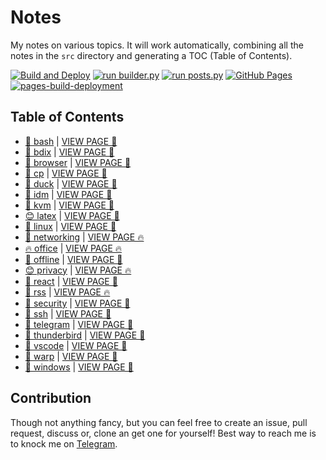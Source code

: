 # Notes

My notes on various topics. It will work automatically, combining all the notes in the `src` directory and generating a TOC (Table of Contents).

[![Build and Deploy](https://github.com/SharafatKarim/notes/actions/workflows/action.yml/badge.svg)](https://github.com/SharafatKarim/notes/actions/workflows/action.yml)
[![run builder.py](https://github.com/SharafatKarim/notes/actions/workflows/action.yml/badge.svg)](https://github.com/SharafatKarim/notes/actions/workflows/action.yml)
[![run posts.py](https://github.com/SharafatKarim/notes/actions/workflows/posts.yml/badge.svg)](https://github.com/SharafatKarim/notes/actions/workflows/posts.yml)
[![GitHub Pages](https://github.com/SharafatKarim/notes/actions/workflows/gh-pages.yml/badge.svg)](https://github.com/SharafatKarim/notes/actions/workflows/gh-pages.yml)
[![pages-build-deployment](https://github.com/SharafatKarim/notes/actions/workflows/pages/pages-build-deployment/badge.svg)](https://github.com/SharafatKarim/notes/actions/workflows/pages/pages-build-deployment)


## Table of Contents

- [🎸 bash](src/bash.md) | <a href='https://sharafat.is-a.dev/notes/bash' target='_blank'>VIEW PAGE 🌈</a>
- [🚀 bdix](src/bdix.md) | <a href='https://sharafat.is-a.dev/notes/bdix' target='_blank'>VIEW PAGE 🎉</a>
- [🚀 browser](src/browser.md) | <a href='https://sharafat.is-a.dev/notes/browser' target='_blank'>VIEW PAGE 🎸</a>
- [🎉 cp](src/cp.md) | <a href='https://sharafat.is-a.dev/notes/cp' target='_blank'>VIEW PAGE 🌟</a>
- [👾 duck](src/duck.md) | <a href='https://sharafat.is-a.dev/notes/duck' target='_blank'>VIEW PAGE 🎸</a>
- [🌈 idm](src/idm.md) | <a href='https://sharafat.is-a.dev/notes/idm' target='_blank'>VIEW PAGE 🌈</a>
- [👾 kvm](src/kvm.md) | <a href='https://sharafat.is-a.dev/notes/kvm' target='_blank'>VIEW PAGE 🌈</a>
- [😊 latex](src/latex.md) | <a href='https://sharafat.is-a.dev/notes/latex' target='_blank'>VIEW PAGE 🌟</a>
- [🤖 linux](src/linux.md) | <a href='https://sharafat.is-a.dev/notes/linux' target='_blank'>VIEW PAGE 🌈</a>
- [🎸 networking](src/networking.md) | <a href='https://sharafat.is-a.dev/notes/networking' target='_blank'>VIEW PAGE 🔥</a>
- [🔥 office](src/office.md) | <a href='https://sharafat.is-a.dev/notes/office' target='_blank'>VIEW PAGE 🔥</a>
- [🎉 offline](src/offline.md) | <a href='https://sharafat.is-a.dev/notes/offline' target='_blank'>VIEW PAGE 🚀</a>
- [😊 privacy](src/privacy.md) | <a href='https://sharafat.is-a.dev/notes/privacy' target='_blank'>VIEW PAGE 🔥</a>
- [🚀 react](src/react.md) | <a href='https://sharafat.is-a.dev/notes/react' target='_blank'>VIEW PAGE 🍕</a>
- [🍕 rss](src/rss.md) | <a href='https://sharafat.is-a.dev/notes/rss' target='_blank'>VIEW PAGE 🔥</a>
- [👾 security](src/security.md) | <a href='https://sharafat.is-a.dev/notes/security' target='_blank'>VIEW PAGE 🌈</a>
- [🌟 ssh](src/ssh.md) | <a href='https://sharafat.is-a.dev/notes/ssh' target='_blank'>VIEW PAGE 🚀</a>
- [👾 telegram](src/telegram.md) | <a href='https://sharafat.is-a.dev/notes/telegram' target='_blank'>VIEW PAGE 👾</a>
- [🎸 thunderbird](src/thunderbird.md) | <a href='https://sharafat.is-a.dev/notes/thunderbird' target='_blank'>VIEW PAGE 🚀</a>
- [🍕 vscode](src/vscode.md) | <a href='https://sharafat.is-a.dev/notes/vscode' target='_blank'>VIEW PAGE 🎸</a>
- [🎉 warp](src/warp.md) | <a href='https://sharafat.is-a.dev/notes/warp' target='_blank'>VIEW PAGE 🍕</a>
- [🌈 windows](src/windows.md) | <a href='https://sharafat.is-a.dev/notes/windows' target='_blank'>VIEW PAGE 🌟</a>

## Contribution

Though not anything fancy, but you can feel free to create an issue, pull request, discuss or, clone an get one for yourself!
Best way to reach me is to knock me on [Telegram](https://t.me/SharafatKarim).

